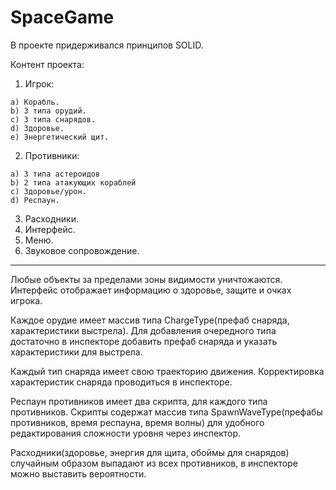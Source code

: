 # SpaceGame
В проекте придерживался принципов SOLID.

Контент проекта:
  1) Игрок:
  
    a) Корабль.
    b) 3 типа орудий.
    c) 3 типа снарядов.
    d) Здоровье.
    e) Энергетический щит.

  2) Противники:
  
    a) 3 типа астероидов
    b) 2 типа атакующих кораблей
    c) Здоровье/урон.
    d) Респаун.

  3) Расходники.
  4) Интерфейс.
  5) Меню.
  6) Звуковое сопровождение.
____________________________________________

Любые объекты за пределами зоны видимости уничтожаются.
Интерфейс отображает информацию о здоровье, защите и очках игрока.

Каждое орудие имеет массив типа ChargeType(префаб снаряда, характеристики выстрела).
Для добавления очередного типа достаточно в инспекторе добавить префаб снаряда и указать характеристики для выстрела.

Каждый тип снаряда имеет свою траекторию движения.
Корректировка характеристик снаряда проводиться в инспекторе.

Респаун противников имеет два скрипта, для каждого типа противников.
Скрипты содержат массив типа SpawnWaveType(префабы противников, время респауна, время волны)
для удобного редактирования сложности уровня через инспектор.

Расходники(здоровье, энергия для щита, обоймы для снарядов) случайным образом выпадают из всех противников,
в инспекторе можно выставить вероятности.
